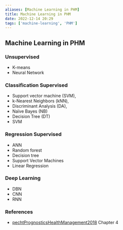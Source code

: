 ```yaml
---
aliases: [Machine Learning in PHM]
title: Machine Learning in PHM
date: 2022-12-14 20:29
tags: ['machine-learning', 'PHM']
---
```


## Machine Learning in PHM

### Unsupervised

- K-means
- Neural Network

### Classification Supervised

- Support vector machine (SVM),
- k-Nearest Neighbors (kNN),
- Discriminant Analysis (DA),
- Naïve Bayes (NB)
- Decision Tree (DT)
- SVM

### Regression Supervised

- ANN
- Random forest
- Decision tree
- Support Vector Machines
- Linear Regression

### Deep Learning

- DBN
- CNN
- RNN

### References

- [pechtPrognosticsHealthManagement2018](../zotero/pechtPrognosticsHealthManagement2018.md) Chapter 4
